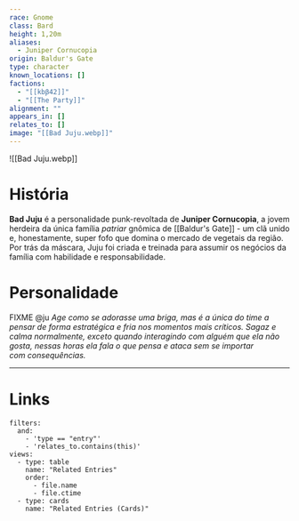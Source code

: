 ```yaml
---
race: Gnome
class: Bard
height: 1,20m
aliases:
  - Juniper Cornucopia
origin: Baldur's Gate
type: character
known_locations: []
factions:
  - "[[kbβ42]]"
  - "[[The Party]]"
alignment: ""
appears_in: []
relates_to: []
image: "[[Bad Juju.webp]]"
---
```


![[Bad Juju.webp]]

# História
**Bad Juju** é a personalidade punk-revoltada de **Juniper Cornucopia**, a jovem herdeira da única família *patriar* gnômica de [[Baldur's Gate]] - um clã unido e, honestamente, super fofo que domina o mercado de vegetais da região. Por trás da máscara, Juju foi criada e treinada para assumir os negócios da família com habilidade e responsabilidade. 

# Personalidade
FIXME @ju
*Age como se adorasse uma briga, mas é a única do time a pensar de forma estratégica e fria nos momentos mais críticos. Sagaz e calma normalmente, exceto quando interagindo com alguém que ela não gosta, nessas horas ela fala o que pensa e ataca sem se importar com consequências.*


---

<!-- DYNAMIC:related-entries -->

# Links

```base
filters:
  and:
    - 'type == "entry"'
    - 'relates_to.contains(this)'
views:
  - type: table
    name: "Related Entries"
    order:
	  - file.name
      - file.ctime
  - type: cards
    name: "Related Entries (Cards)"
```

<!-- /DYNAMIC -->
